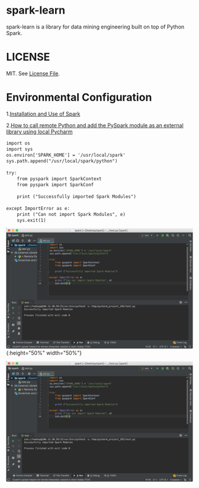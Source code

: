 # spark-learn
spark-learn is a library for data mining engineering built on top of Python Spark.
# LICENSE
MIT. See [License File](https://github.com/Treers/spark-scorecard/blob/master/LICENSE).
# Environmental Configuration
1.[Installation and Use of Spark](http://dblab.xmu.edu.cn/blog/1689-2/)

2.[How to call remote Python and add the PySpark module as an external library using local Pycharm](https://blog.csdn.net/u011596455/article/details/78979378)


    import os
    import sys
    os.environ['SPARK_HOME'] = '/usr/local/spark'
    sys.path.append("/usr/local/spark/python")

    try:
        from pyspark import SparkContext
        from pyspark import SparkConf
    
        print ("Successfully imported Spark Modules")
    
    except ImportError as e:
        print ("Can not import Spark Modules", e)
        sys.exit(1)


![](https://github.com/Treers/spark-learn/blob/master/etc/1.jpg){:height="50%" width="50%"}

<img src="https://github.com/Treers/spark-learn/blob/master/etc/1.jpg" alt="Featuretools" />





